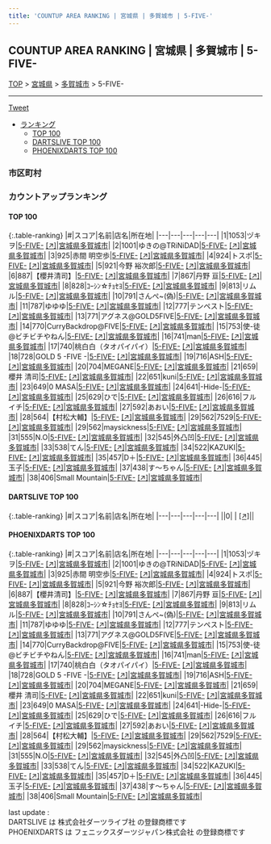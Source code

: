 ```yaml
---
title: 'COUNTUP AREA RANKING | 宮城県 | 多賀城市 | 5-FIVE-'
---
```

## COUNTUP AREA RANKING | 宮城県 | 多賀城市 | 5-FIVE-

[TOP](/darts/rank/) > [宮城県](/darts/rank/宮城県/) > [多賀城市](/darts/rank/宮城県/多賀城市/) > 5-FIVE-

___

<a href="https://twitter.com/share?ref_src=twsrc%5Etfw" data-text="COUNTUP AREA RANKING | 宮城県多賀城市5-FIVE-" class="twitter-share-button" data-hashtags="DARTSLIVE,PHOENIXDARTS,darts,ダーツ" data-show-count="false">Tweet</a>

* [ランキング](#カウントアップランキング)
    * [TOP 100](#top-100)
    * [DARTSLIVE TOP 100](#dartslive-top-100)
    * [PHOENIXDARTS TOP 100](#phoenixdarts-top-100)

### 市区町村

<ul>

</ul>

### カウントアップランキング

#### TOP 100



{:.table-ranking}
|#|スコア|名前|店名|所在地|
|---|---|---|---|---|
|1|1053|<span class="rank-name-pd">ヅキヲ</span>|<a href="/darts/rank/shops/93270.html">5-FIVE-</a> <a href="https://vs.phoenixdarts.com/jp/shop/shopDetailInfo/s_93270?s_seq=93270">[↗]</a>|<a href="/darts/rank/宮城県/多賀城市">宮城県多賀城市</a>|
|2|1001|<span class="rank-name-pd">ゆきの@TRiNiDAD</span>|<a href="/darts/rank/shops/93270.html">5-FIVE-</a> <a href="https://vs.phoenixdarts.com/jp/shop/shopDetailInfo/s_93270?s_seq=93270">[↗]</a>|<a href="/darts/rank/宮城県/多賀城市">宮城県多賀城市</a>|
|3|925|<span class="rank-name-pd"><span class="pro-icon-pd"></span>赤間 明空歩</span>|<a href="/darts/rank/shops/93270.html">5-FIVE-</a> <a href="https://vs.phoenixdarts.com/jp/shop/shopDetailInfo/s_93270?s_seq=93270">[↗]</a>|<a href="/darts/rank/宮城県/多賀城市">宮城県多賀城市</a>|
|4|924|<span class="rank-name-pd">トスポ</span>|<a href="/darts/rank/shops/93270.html">5-FIVE-</a> <a href="https://vs.phoenixdarts.com/jp/shop/shopDetailInfo/s_93270?s_seq=93270">[↗]</a>|<a href="/darts/rank/宮城県/多賀城市">宮城県多賀城市</a>|
|5|921|<span class="rank-name-pd"><span class="pro-icon-pd"></span>今野 裕次郎</span>|<a href="/darts/rank/shops/93270.html">5-FIVE-</a> <a href="https://vs.phoenixdarts.com/jp/shop/shopDetailInfo/s_93270?s_seq=93270">[↗]</a>|<a href="/darts/rank/宮城県/多賀城市">宮城県多賀城市</a>|
|6|887|<span class="rank-name-pd">【櫻井清司】</span>|<a href="/darts/rank/shops/93270.html">5-FIVE-</a> <a href="https://vs.phoenixdarts.com/jp/shop/shopDetailInfo/s_93270?s_seq=93270">[↗]</a>|<a href="/darts/rank/宮城県/多賀城市">宮城県多賀城市</a>|
|7|867|<span class="rank-name-pd"><span class="pro-icon-pd"></span>丹野 亘</span>|<a href="/darts/rank/shops/93270.html">5-FIVE-</a> <a href="https://vs.phoenixdarts.com/jp/shop/shopDetailInfo/s_93270?s_seq=93270">[↗]</a>|<a href="/darts/rank/宮城県/多賀城市">宮城県多賀城市</a>|
|8|828|<span class="rank-name-pd">ｺｰｼﾝ☆ﾁｮｾﾖ</span>|<a href="/darts/rank/shops/93270.html">5-FIVE-</a> <a href="https://vs.phoenixdarts.com/jp/shop/shopDetailInfo/s_93270?s_seq=93270">[↗]</a>|<a href="/darts/rank/宮城県/多賀城市">宮城県多賀城市</a>|
|9|813|<span class="rank-name-pd">リムル</span>|<a href="/darts/rank/shops/93270.html">5-FIVE-</a> <a href="https://vs.phoenixdarts.com/jp/shop/shopDetailInfo/s_93270?s_seq=93270">[↗]</a>|<a href="/darts/rank/宮城県/多賀城市">宮城県多賀城市</a>|
|10|791|<span class="rank-name-pd">さんぺ~(偽)</span>|<a href="/darts/rank/shops/93270.html">5-FIVE-</a> <a href="https://vs.phoenixdarts.com/jp/shop/shopDetailInfo/s_93270?s_seq=93270">[↗]</a>|<a href="/darts/rank/宮城県/多賀城市">宮城県多賀城市</a>|
|11|787|<span class="rank-name-pd">ゆゆゆ</span>|<a href="/darts/rank/shops/93270.html">5-FIVE-</a> <a href="https://vs.phoenixdarts.com/jp/shop/shopDetailInfo/s_93270?s_seq=93270">[↗]</a>|<a href="/darts/rank/宮城県/多賀城市">宮城県多賀城市</a>|
|12|777|<span class="rank-name-pd">テンペスト</span>|<a href="/darts/rank/shops/93270.html">5-FIVE-</a> <a href="https://vs.phoenixdarts.com/jp/shop/shopDetailInfo/s_93270?s_seq=93270">[↗]</a>|<a href="/darts/rank/宮城県/多賀城市">宮城県多賀城市</a>|
|13|771|<span class="rank-name-pd">アグネス@GOLD5FIVE</span>|<a href="/darts/rank/shops/93270.html">5-FIVE-</a> <a href="https://vs.phoenixdarts.com/jp/shop/shopDetailInfo/s_93270?s_seq=93270">[↗]</a>|<a href="/darts/rank/宮城県/多賀城市">宮城県多賀城市</a>|
|14|770|<span class="rank-name-pd">CurryBackdrop@FIVE</span>|<a href="/darts/rank/shops/93270.html">5-FIVE-</a> <a href="https://vs.phoenixdarts.com/jp/shop/shopDetailInfo/s_93270?s_seq=93270">[↗]</a>|<a href="/darts/rank/宮城県/多賀城市">宮城県多賀城市</a>|
|15|753|<span class="rank-name-pd">使-徒@ビチビチやねん</span>|<a href="/darts/rank/shops/93270.html">5-FIVE-</a> <a href="https://vs.phoenixdarts.com/jp/shop/shopDetailInfo/s_93270?s_seq=93270">[↗]</a>|<a href="/darts/rank/宮城県/多賀城市">宮城県多賀城市</a>|
|16|741|<span class="rank-name-pd">man</span>|<a href="/darts/rank/shops/93270.html">5-FIVE-</a> <a href="https://vs.phoenixdarts.com/jp/shop/shopDetailInfo/s_93270?s_seq=93270">[↗]</a>|<a href="/darts/rank/宮城県/多賀城市">宮城県多賀城市</a>|
|17|740|<span class="rank-name-pd">桃白白（タオパイパイ）</span>|<a href="/darts/rank/shops/93270.html">5-FIVE-</a> <a href="https://vs.phoenixdarts.com/jp/shop/shopDetailInfo/s_93270?s_seq=93270">[↗]</a>|<a href="/darts/rank/宮城県/多賀城市">宮城県多賀城市</a>|
|18|728|<span class="rank-name-pd">GOLD 5 -FIVE -</span>|<a href="/darts/rank/shops/93270.html">5-FIVE-</a> <a href="https://vs.phoenixdarts.com/jp/shop/shopDetailInfo/s_93270?s_seq=93270">[↗]</a>|<a href="/darts/rank/宮城県/多賀城市">宮城県多賀城市</a>|
|19|716|<span class="rank-name-pd">ASH</span>|<a href="/darts/rank/shops/93270.html">5-FIVE-</a> <a href="https://vs.phoenixdarts.com/jp/shop/shopDetailInfo/s_93270?s_seq=93270">[↗]</a>|<a href="/darts/rank/宮城県/多賀城市">宮城県多賀城市</a>|
|20|704|<span class="rank-name-pd">MEGANE</span>|<a href="/darts/rank/shops/93270.html">5-FIVE-</a> <a href="https://vs.phoenixdarts.com/jp/shop/shopDetailInfo/s_93270?s_seq=93270">[↗]</a>|<a href="/darts/rank/宮城県/多賀城市">宮城県多賀城市</a>|
|21|659|<span class="rank-name-pd"><span class="pro-icon-pd"></span>櫻井 清司</span>|<a href="/darts/rank/shops/93270.html">5-FIVE-</a> <a href="https://vs.phoenixdarts.com/jp/shop/shopDetailInfo/s_93270?s_seq=93270">[↗]</a>|<a href="/darts/rank/宮城県/多賀城市">宮城県多賀城市</a>|
|22|651|<span class="rank-name-pd">kuni</span>|<a href="/darts/rank/shops/93270.html">5-FIVE-</a> <a href="https://vs.phoenixdarts.com/jp/shop/shopDetailInfo/s_93270?s_seq=93270">[↗]</a>|<a href="/darts/rank/宮城県/多賀城市">宮城県多賀城市</a>|
|23|649|<span class="rank-name-pd">0 MASA</span>|<a href="/darts/rank/shops/93270.html">5-FIVE-</a> <a href="https://vs.phoenixdarts.com/jp/shop/shopDetailInfo/s_93270?s_seq=93270">[↗]</a>|<a href="/darts/rank/宮城県/多賀城市">宮城県多賀城市</a>|
|24|641|<span class="rank-name-pd">-Hide-</span>|<a href="/darts/rank/shops/93270.html">5-FIVE-</a> <a href="https://vs.phoenixdarts.com/jp/shop/shopDetailInfo/s_93270?s_seq=93270">[↗]</a>|<a href="/darts/rank/宮城県/多賀城市">宮城県多賀城市</a>|
|25|629|<span class="rank-name-pd">ひで</span>|<a href="/darts/rank/shops/93270.html">5-FIVE-</a> <a href="https://vs.phoenixdarts.com/jp/shop/shopDetailInfo/s_93270?s_seq=93270">[↗]</a>|<a href="/darts/rank/宮城県/多賀城市">宮城県多賀城市</a>|
|26|616|<span class="rank-name-pd">フルイチ</span>|<a href="/darts/rank/shops/93270.html">5-FIVE-</a> <a href="https://vs.phoenixdarts.com/jp/shop/shopDetailInfo/s_93270?s_seq=93270">[↗]</a>|<a href="/darts/rank/宮城県/多賀城市">宮城県多賀城市</a>|
|27|592|<span class="rank-name-pd">あおい</span>|<a href="/darts/rank/shops/93270.html">5-FIVE-</a> <a href="https://vs.phoenixdarts.com/jp/shop/shopDetailInfo/s_93270?s_seq=93270">[↗]</a>|<a href="/darts/rank/宮城県/多賀城市">宮城県多賀城市</a>|
|28|564|<span class="rank-name-pd">【村松大輔】</span>|<a href="/darts/rank/shops/93270.html">5-FIVE-</a> <a href="https://vs.phoenixdarts.com/jp/shop/shopDetailInfo/s_93270?s_seq=93270">[↗]</a>|<a href="/darts/rank/宮城県/多賀城市">宮城県多賀城市</a>|
|29|562|<span class="rank-name-pd">7529</span>|<a href="/darts/rank/shops/93270.html">5-FIVE-</a> <a href="https://vs.phoenixdarts.com/jp/shop/shopDetailInfo/s_93270?s_seq=93270">[↗]</a>|<a href="/darts/rank/宮城県/多賀城市">宮城県多賀城市</a>|
|29|562|<span class="rank-name-pd">maysickness</span>|<a href="/darts/rank/shops/93270.html">5-FIVE-</a> <a href="https://vs.phoenixdarts.com/jp/shop/shopDetailInfo/s_93270?s_seq=93270">[↗]</a>|<a href="/darts/rank/宮城県/多賀城市">宮城県多賀城市</a>|
|31|555|<span class="rank-name-pd">N.O</span>|<a href="/darts/rank/shops/93270.html">5-FIVE-</a> <a href="https://vs.phoenixdarts.com/jp/shop/shopDetailInfo/s_93270?s_seq=93270">[↗]</a>|<a href="/darts/rank/宮城県/多賀城市">宮城県多賀城市</a>|
|32|545|<span class="rank-name-pd">外凸凹</span>|<a href="/darts/rank/shops/93270.html">5-FIVE-</a> <a href="https://vs.phoenixdarts.com/jp/shop/shopDetailInfo/s_93270?s_seq=93270">[↗]</a>|<a href="/darts/rank/宮城県/多賀城市">宮城県多賀城市</a>|
|33|538|<span class="rank-name-pd">てん</span>|<a href="/darts/rank/shops/93270.html">5-FIVE-</a> <a href="https://vs.phoenixdarts.com/jp/shop/shopDetailInfo/s_93270?s_seq=93270">[↗]</a>|<a href="/darts/rank/宮城県/多賀城市">宮城県多賀城市</a>|
|34|522|<span class="rank-name-pd">KAZUKI</span>|<a href="/darts/rank/shops/93270.html">5-FIVE-</a> <a href="https://vs.phoenixdarts.com/jp/shop/shopDetailInfo/s_93270?s_seq=93270">[↗]</a>|<a href="/darts/rank/宮城県/多賀城市">宮城県多賀城市</a>|
|35|457|<span class="rank-name-pd">D＋</span>|<a href="/darts/rank/shops/93270.html">5-FIVE-</a> <a href="https://vs.phoenixdarts.com/jp/shop/shopDetailInfo/s_93270?s_seq=93270">[↗]</a>|<a href="/darts/rank/宮城県/多賀城市">宮城県多賀城市</a>|
|36|445|<span class="rank-name-pd">玉子</span>|<a href="/darts/rank/shops/93270.html">5-FIVE-</a> <a href="https://vs.phoenixdarts.com/jp/shop/shopDetailInfo/s_93270?s_seq=93270">[↗]</a>|<a href="/darts/rank/宮城県/多賀城市">宮城県多賀城市</a>|
|37|438|<span class="rank-name-pd">す〜ちゃん</span>|<a href="/darts/rank/shops/93270.html">5-FIVE-</a> <a href="https://vs.phoenixdarts.com/jp/shop/shopDetailInfo/s_93270?s_seq=93270">[↗]</a>|<a href="/darts/rank/宮城県/多賀城市">宮城県多賀城市</a>|
|38|406|<span class="rank-name-pd">Small Mountain</span>|<a href="/darts/rank/shops/93270.html">5-FIVE-</a> <a href="https://vs.phoenixdarts.com/jp/shop/shopDetailInfo/s_93270?s_seq=93270">[↗]</a>|<a href="/darts/rank/宮城県/多賀城市">宮城県多賀城市</a>|


#### DARTSLIVE TOP 100



{:.table-ranking}
|#|スコア|名前|店名|所在地|
|---|---|---|---|---|
||0|<span class="rank-name-dl"> </span>|<a href="/darts/rank/shops/.html"></a> <a href="">[↗]</a>|<a href="/darts/rank//"></a>|


#### PHOENIXDARTS TOP 100



{:.table-ranking}
|#|スコア|名前|店名|所在地|
|---|---|---|---|---|
|1|1053|<span class="rank-name-pd">ヅキヲ</span>|<a href="/darts/rank/shops/93270.html">5-FIVE-</a> <a href="https://vs.phoenixdarts.com/jp/shop/shopDetailInfo/s_93270?s_seq=93270">[↗]</a>|<a href="/darts/rank/宮城県/多賀城市">宮城県多賀城市</a>|
|2|1001|<span class="rank-name-pd">ゆきの@TRiNiDAD</span>|<a href="/darts/rank/shops/93270.html">5-FIVE-</a> <a href="https://vs.phoenixdarts.com/jp/shop/shopDetailInfo/s_93270?s_seq=93270">[↗]</a>|<a href="/darts/rank/宮城県/多賀城市">宮城県多賀城市</a>|
|3|925|<span class="rank-name-pd"><span class="pro-icon-pd"></span>赤間 明空歩</span>|<a href="/darts/rank/shops/93270.html">5-FIVE-</a> <a href="https://vs.phoenixdarts.com/jp/shop/shopDetailInfo/s_93270?s_seq=93270">[↗]</a>|<a href="/darts/rank/宮城県/多賀城市">宮城県多賀城市</a>|
|4|924|<span class="rank-name-pd">トスポ</span>|<a href="/darts/rank/shops/93270.html">5-FIVE-</a> <a href="https://vs.phoenixdarts.com/jp/shop/shopDetailInfo/s_93270?s_seq=93270">[↗]</a>|<a href="/darts/rank/宮城県/多賀城市">宮城県多賀城市</a>|
|5|921|<span class="rank-name-pd"><span class="pro-icon-pd"></span>今野 裕次郎</span>|<a href="/darts/rank/shops/93270.html">5-FIVE-</a> <a href="https://vs.phoenixdarts.com/jp/shop/shopDetailInfo/s_93270?s_seq=93270">[↗]</a>|<a href="/darts/rank/宮城県/多賀城市">宮城県多賀城市</a>|
|6|887|<span class="rank-name-pd">【櫻井清司】</span>|<a href="/darts/rank/shops/93270.html">5-FIVE-</a> <a href="https://vs.phoenixdarts.com/jp/shop/shopDetailInfo/s_93270?s_seq=93270">[↗]</a>|<a href="/darts/rank/宮城県/多賀城市">宮城県多賀城市</a>|
|7|867|<span class="rank-name-pd"><span class="pro-icon-pd"></span>丹野 亘</span>|<a href="/darts/rank/shops/93270.html">5-FIVE-</a> <a href="https://vs.phoenixdarts.com/jp/shop/shopDetailInfo/s_93270?s_seq=93270">[↗]</a>|<a href="/darts/rank/宮城県/多賀城市">宮城県多賀城市</a>|
|8|828|<span class="rank-name-pd">ｺｰｼﾝ☆ﾁｮｾﾖ</span>|<a href="/darts/rank/shops/93270.html">5-FIVE-</a> <a href="https://vs.phoenixdarts.com/jp/shop/shopDetailInfo/s_93270?s_seq=93270">[↗]</a>|<a href="/darts/rank/宮城県/多賀城市">宮城県多賀城市</a>|
|9|813|<span class="rank-name-pd">リムル</span>|<a href="/darts/rank/shops/93270.html">5-FIVE-</a> <a href="https://vs.phoenixdarts.com/jp/shop/shopDetailInfo/s_93270?s_seq=93270">[↗]</a>|<a href="/darts/rank/宮城県/多賀城市">宮城県多賀城市</a>|
|10|791|<span class="rank-name-pd">さんぺ~(偽)</span>|<a href="/darts/rank/shops/93270.html">5-FIVE-</a> <a href="https://vs.phoenixdarts.com/jp/shop/shopDetailInfo/s_93270?s_seq=93270">[↗]</a>|<a href="/darts/rank/宮城県/多賀城市">宮城県多賀城市</a>|
|11|787|<span class="rank-name-pd">ゆゆゆ</span>|<a href="/darts/rank/shops/93270.html">5-FIVE-</a> <a href="https://vs.phoenixdarts.com/jp/shop/shopDetailInfo/s_93270?s_seq=93270">[↗]</a>|<a href="/darts/rank/宮城県/多賀城市">宮城県多賀城市</a>|
|12|777|<span class="rank-name-pd">テンペスト</span>|<a href="/darts/rank/shops/93270.html">5-FIVE-</a> <a href="https://vs.phoenixdarts.com/jp/shop/shopDetailInfo/s_93270?s_seq=93270">[↗]</a>|<a href="/darts/rank/宮城県/多賀城市">宮城県多賀城市</a>|
|13|771|<span class="rank-name-pd">アグネス@GOLD5FIVE</span>|<a href="/darts/rank/shops/93270.html">5-FIVE-</a> <a href="https://vs.phoenixdarts.com/jp/shop/shopDetailInfo/s_93270?s_seq=93270">[↗]</a>|<a href="/darts/rank/宮城県/多賀城市">宮城県多賀城市</a>|
|14|770|<span class="rank-name-pd">CurryBackdrop@FIVE</span>|<a href="/darts/rank/shops/93270.html">5-FIVE-</a> <a href="https://vs.phoenixdarts.com/jp/shop/shopDetailInfo/s_93270?s_seq=93270">[↗]</a>|<a href="/darts/rank/宮城県/多賀城市">宮城県多賀城市</a>|
|15|753|<span class="rank-name-pd">使-徒@ビチビチやねん</span>|<a href="/darts/rank/shops/93270.html">5-FIVE-</a> <a href="https://vs.phoenixdarts.com/jp/shop/shopDetailInfo/s_93270?s_seq=93270">[↗]</a>|<a href="/darts/rank/宮城県/多賀城市">宮城県多賀城市</a>|
|16|741|<span class="rank-name-pd">man</span>|<a href="/darts/rank/shops/93270.html">5-FIVE-</a> <a href="https://vs.phoenixdarts.com/jp/shop/shopDetailInfo/s_93270?s_seq=93270">[↗]</a>|<a href="/darts/rank/宮城県/多賀城市">宮城県多賀城市</a>|
|17|740|<span class="rank-name-pd">桃白白（タオパイパイ）</span>|<a href="/darts/rank/shops/93270.html">5-FIVE-</a> <a href="https://vs.phoenixdarts.com/jp/shop/shopDetailInfo/s_93270?s_seq=93270">[↗]</a>|<a href="/darts/rank/宮城県/多賀城市">宮城県多賀城市</a>|
|18|728|<span class="rank-name-pd">GOLD 5 -FIVE -</span>|<a href="/darts/rank/shops/93270.html">5-FIVE-</a> <a href="https://vs.phoenixdarts.com/jp/shop/shopDetailInfo/s_93270?s_seq=93270">[↗]</a>|<a href="/darts/rank/宮城県/多賀城市">宮城県多賀城市</a>|
|19|716|<span class="rank-name-pd">ASH</span>|<a href="/darts/rank/shops/93270.html">5-FIVE-</a> <a href="https://vs.phoenixdarts.com/jp/shop/shopDetailInfo/s_93270?s_seq=93270">[↗]</a>|<a href="/darts/rank/宮城県/多賀城市">宮城県多賀城市</a>|
|20|704|<span class="rank-name-pd">MEGANE</span>|<a href="/darts/rank/shops/93270.html">5-FIVE-</a> <a href="https://vs.phoenixdarts.com/jp/shop/shopDetailInfo/s_93270?s_seq=93270">[↗]</a>|<a href="/darts/rank/宮城県/多賀城市">宮城県多賀城市</a>|
|21|659|<span class="rank-name-pd"><span class="pro-icon-pd"></span>櫻井 清司</span>|<a href="/darts/rank/shops/93270.html">5-FIVE-</a> <a href="https://vs.phoenixdarts.com/jp/shop/shopDetailInfo/s_93270?s_seq=93270">[↗]</a>|<a href="/darts/rank/宮城県/多賀城市">宮城県多賀城市</a>|
|22|651|<span class="rank-name-pd">kuni</span>|<a href="/darts/rank/shops/93270.html">5-FIVE-</a> <a href="https://vs.phoenixdarts.com/jp/shop/shopDetailInfo/s_93270?s_seq=93270">[↗]</a>|<a href="/darts/rank/宮城県/多賀城市">宮城県多賀城市</a>|
|23|649|<span class="rank-name-pd">0 MASA</span>|<a href="/darts/rank/shops/93270.html">5-FIVE-</a> <a href="https://vs.phoenixdarts.com/jp/shop/shopDetailInfo/s_93270?s_seq=93270">[↗]</a>|<a href="/darts/rank/宮城県/多賀城市">宮城県多賀城市</a>|
|24|641|<span class="rank-name-pd">-Hide-</span>|<a href="/darts/rank/shops/93270.html">5-FIVE-</a> <a href="https://vs.phoenixdarts.com/jp/shop/shopDetailInfo/s_93270?s_seq=93270">[↗]</a>|<a href="/darts/rank/宮城県/多賀城市">宮城県多賀城市</a>|
|25|629|<span class="rank-name-pd">ひで</span>|<a href="/darts/rank/shops/93270.html">5-FIVE-</a> <a href="https://vs.phoenixdarts.com/jp/shop/shopDetailInfo/s_93270?s_seq=93270">[↗]</a>|<a href="/darts/rank/宮城県/多賀城市">宮城県多賀城市</a>|
|26|616|<span class="rank-name-pd">フルイチ</span>|<a href="/darts/rank/shops/93270.html">5-FIVE-</a> <a href="https://vs.phoenixdarts.com/jp/shop/shopDetailInfo/s_93270?s_seq=93270">[↗]</a>|<a href="/darts/rank/宮城県/多賀城市">宮城県多賀城市</a>|
|27|592|<span class="rank-name-pd">あおい</span>|<a href="/darts/rank/shops/93270.html">5-FIVE-</a> <a href="https://vs.phoenixdarts.com/jp/shop/shopDetailInfo/s_93270?s_seq=93270">[↗]</a>|<a href="/darts/rank/宮城県/多賀城市">宮城県多賀城市</a>|
|28|564|<span class="rank-name-pd">【村松大輔】</span>|<a href="/darts/rank/shops/93270.html">5-FIVE-</a> <a href="https://vs.phoenixdarts.com/jp/shop/shopDetailInfo/s_93270?s_seq=93270">[↗]</a>|<a href="/darts/rank/宮城県/多賀城市">宮城県多賀城市</a>|
|29|562|<span class="rank-name-pd">7529</span>|<a href="/darts/rank/shops/93270.html">5-FIVE-</a> <a href="https://vs.phoenixdarts.com/jp/shop/shopDetailInfo/s_93270?s_seq=93270">[↗]</a>|<a href="/darts/rank/宮城県/多賀城市">宮城県多賀城市</a>|
|29|562|<span class="rank-name-pd">maysickness</span>|<a href="/darts/rank/shops/93270.html">5-FIVE-</a> <a href="https://vs.phoenixdarts.com/jp/shop/shopDetailInfo/s_93270?s_seq=93270">[↗]</a>|<a href="/darts/rank/宮城県/多賀城市">宮城県多賀城市</a>|
|31|555|<span class="rank-name-pd">N.O</span>|<a href="/darts/rank/shops/93270.html">5-FIVE-</a> <a href="https://vs.phoenixdarts.com/jp/shop/shopDetailInfo/s_93270?s_seq=93270">[↗]</a>|<a href="/darts/rank/宮城県/多賀城市">宮城県多賀城市</a>|
|32|545|<span class="rank-name-pd">外凸凹</span>|<a href="/darts/rank/shops/93270.html">5-FIVE-</a> <a href="https://vs.phoenixdarts.com/jp/shop/shopDetailInfo/s_93270?s_seq=93270">[↗]</a>|<a href="/darts/rank/宮城県/多賀城市">宮城県多賀城市</a>|
|33|538|<span class="rank-name-pd">てん</span>|<a href="/darts/rank/shops/93270.html">5-FIVE-</a> <a href="https://vs.phoenixdarts.com/jp/shop/shopDetailInfo/s_93270?s_seq=93270">[↗]</a>|<a href="/darts/rank/宮城県/多賀城市">宮城県多賀城市</a>|
|34|522|<span class="rank-name-pd">KAZUKI</span>|<a href="/darts/rank/shops/93270.html">5-FIVE-</a> <a href="https://vs.phoenixdarts.com/jp/shop/shopDetailInfo/s_93270?s_seq=93270">[↗]</a>|<a href="/darts/rank/宮城県/多賀城市">宮城県多賀城市</a>|
|35|457|<span class="rank-name-pd">D＋</span>|<a href="/darts/rank/shops/93270.html">5-FIVE-</a> <a href="https://vs.phoenixdarts.com/jp/shop/shopDetailInfo/s_93270?s_seq=93270">[↗]</a>|<a href="/darts/rank/宮城県/多賀城市">宮城県多賀城市</a>|
|36|445|<span class="rank-name-pd">玉子</span>|<a href="/darts/rank/shops/93270.html">5-FIVE-</a> <a href="https://vs.phoenixdarts.com/jp/shop/shopDetailInfo/s_93270?s_seq=93270">[↗]</a>|<a href="/darts/rank/宮城県/多賀城市">宮城県多賀城市</a>|
|37|438|<span class="rank-name-pd">す〜ちゃん</span>|<a href="/darts/rank/shops/93270.html">5-FIVE-</a> <a href="https://vs.phoenixdarts.com/jp/shop/shopDetailInfo/s_93270?s_seq=93270">[↗]</a>|<a href="/darts/rank/宮城県/多賀城市">宮城県多賀城市</a>|
|38|406|<span class="rank-name-pd">Small Mountain</span>|<a href="/darts/rank/shops/93270.html">5-FIVE-</a> <a href="https://vs.phoenixdarts.com/jp/shop/shopDetailInfo/s_93270?s_seq=93270">[↗]</a>|<a href="/darts/rank/宮城県/多賀城市">宮城県多賀城市</a>|


<div class="footer border-top border-gray-light mt-5 pt-3 text-right text-gray">
    last update : <span style="font-weight: italic" id="foot_last_modified"></span><br />
    DARTSLIVE は 株式会社ダーツライブ社 の登録商標です<br />
    PHOENIXDARTS は フェニックスダーツジャパン株式会社 の登録商標です<br />
</div>

<script src="https://cdnjs.cloudflare.com/ajax/libs/jquery.tablesorter/2.31.3/js/jquery.tablesorter.min.js" integrity="sha512-qzgd5cYSZcosqpzpn7zF2ZId8f/8CHmFKZ8j7mU4OUXTNRd5g+ZHBPsgKEwoqxCtdQvExE5LprwwPAgoicguNg==" crossorigin="anonymous" referrerpolicy="no-referrer"></script>
<link rel="stylesheet" href="https://cdnjs.cloudflare.com/ajax/libs/jquery.tablesorter/2.31.3/css/theme.default.min.css" integrity="sha512-wghhOJkjQX0Lh3NSWvNKeZ0ZpNn+SPVXX1Qyc9OCaogADktxrBiBdKGDoqVUOyhStvMBmJQ8ZdMHiR3wuEq8+w==" crossorigin="anonymous" referrerpolicy="no-referrer" />
<script>
$(function() {
    $(".table-ranking").tablesorter({sortList:[[0, 0]]});
    $("#foot_last_modified").text(formatDate(new Date(document.lastModified), 'yyyy-MM-dd HH:mm:ss'));
});
</script>

<script async src="https://platform.twitter.com/widgets.js" charset="utf-8"></script>